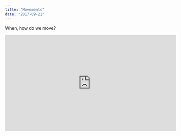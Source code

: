 ```yaml
---
title: "Movements"
date: "2017-09-21"
---
```


When, how do we move?

<iframe width="560" height="315" src="https://www.youtube.com/embed/4SZl1r2O_bY" frameborder="0" allowfullscreen></iframe>